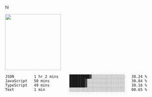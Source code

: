 hi

<img height="180em" src="https://github-readme-stats.vercel.app/api?username=AProductiveNerd&show_icons=true&hide_border=true&&count_private=true&include_all_commits=true" />

<!--START_SECTION:waka-->
```text
JSON         1 hr 2 mins     █████████▓░░░░░░░░░░░░░░░   38.24 % 
JavaScript   50 mins         ███████▓░░░░░░░░░░░░░░░░░   30.84 % 
TypeScript   49 mins         ███████▓░░░░░░░░░░░░░░░░░   30.16 % 
Text         1 min           ░░░░░░░░░░░░░░░░░░░░░░░░░   00.65 % 
```
<!--END_SECTION:waka-->
